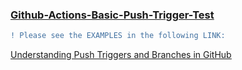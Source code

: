 ### <ins>Github-Actions-Basic-Push-Trigger-Test</ins>
```diff
! Please see the EXAMPLES in the following LINK:
```
[<ins>Understanding Push Triggers and Branches in GitHub</ins>](https://www.kenmuse.com/blog/understanding-push-triggers-and-branches-in-github/)
